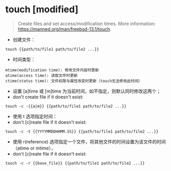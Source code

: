 # touch [modified]

> Create files and set access/modification times.
> More information: <https://manned.org/man/freebsd-13.1/touch>.

- 创建文件：

`touch {{path/to/file1 path/to/file2 ...}}`

- 时间类型：

```
mtime(modification time): 修改文件内容时更新
atime(access time): 读取文件时更新
ctime(status time): 文件权限与属性改变时更新（touch无法修改此时间）
```

- 设置 [a]time 或 [m]time 为当前时间，如不指定，则默认同时修改这两个；
- don't create file if it doesn't exist:

`touch -c -{{a|m}} {{path/to/file1 path/to/file2 ...}}`

- 使用 t 选项指定时间：
- don't [c]reate file if it doesn't exist:

`touch -c -t {{YYYYMMDDHHMM.SS}} {{path/to/file1 path/to/file2 ...}}`

- 使用 r(reference) 选项指定一个文件，将其他文件的时间设置为该文件的时间（atime or mtime），
- don't [c]reate file if it doesn't exist:

`touch -c -r {{base_file}} {{path/to/file1 path/to/file2 ...}}`
